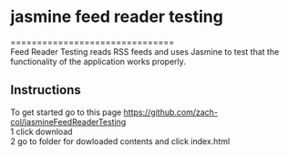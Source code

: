 # jasmine feed reader testing 
===============================  
Feed Reader Testing reads RSS feeds and uses Jasmine to test that the functionality of the application works properly. 
## Instructions  
To get started go to this page https://github.com/zach-col/jasmineFeedReaderTesting  
1 click download  
2 go to folder for dowloaded contents and click index.html  
